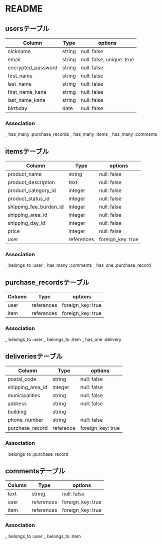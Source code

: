 # README

## usersテーブル

|       Column       |  Type  | options                   |
| ------------------ | ------ | ------------------------- | 
| nickname           | string | null: false               |
| email              | string | null: false, unique: true |
| encrypted_password | string | null: false               |
| first_name         | string | null: false               |
| last_name          | string | null: false               |
| first_name_kana    | string | null: false               |
| last_name_kana     | string | null: false               |
| birthday           | date   | null: false               |

### Association

_ has_many :purchase_records
_ has_many :items
_ has_many :comments


## itemsテーブル

|        Column          |    Type    | options                       |
| ---------------------- | ---------- | ----------------------------- |
| product_name           | string     | null: false                   |
| product_description    | text       | null: false                   |
| product_category_id    | integer    | null: false                   |
| product_status_id      | integer    | null: false                   |
| shipping_fee_burden_id | integer    | null: false                   |
| shipping_area_id       | integer    | null: false                   |
| shipping_day_id        | integer    | null: false                   |
| price                  | integer    | null: false                   |
| user                   | references | foreign_key: true             |

### Association

_ belongs_to :user
_ has_many :comments
_ has_one :purchase_record


## purchase_recordsテーブル

|        Column       |    Type    | options            |
| ------------------- | ---------- | ------------------ |
| user                | references | foreign_key: true  |
| item                | references | foreign_key: true  |

### Association

_ belongs_to :user
_ belongs_to :item
_ has_one :delivery


## deliveriesテーブル

|      Column      |    Type    | options                       |
| ---------------- | ---------- | ----------------------------- |
| postal_code      | string     | null: false                   |
| shipping_area_id | integer    | null: false                   |
| municipalities   | string     | null: false                   |
| address          | string     | null: false                   |
| building         | string     |                               |
| phone_number     | string     | null: false                   |
| purchase_record  | reference  | foreign_key: true             |

### Association

_ belongs_to :purchase_record


## commentsテーブル

|  Column  |    Type    | options           |
| -------- | ---------- | ----------------- | 
| text     | string     | null: false       |
| user     | references | foreign_key: true |
| item     | references | foreign_key: true |

### Association

_ belongs_to :user
_ belongs_to :item
